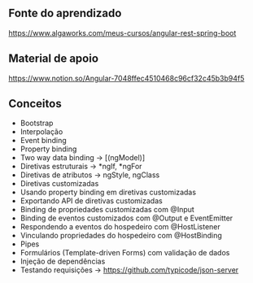 ## Fonte do aprendizado
https://www.algaworks.com/meus-cursos/angular-rest-spring-boot

## Material de apoio
https://www.notion.so/Angular-7048ffec4510468c96cf32c45b3b94f5

## Conceitos
- Bootstrap
- Interpolação
- Event binding
- Property binding
- Two way data binding -> [(ngModel)]
- Diretivas estruturais -> *ngIf, *ngFor
- Diretivas de atributos -> ngStyle, ngClass
- Diretivas customizadas
- Usando property binding em diretivas customizadas
- Exportando API de diretivas customizadas
- Binding de propriedades customizadas com @Input
- Binding de eventos customizados com @Output e EventEmitter
- Respondendo a eventos do hospedeiro com @HostListener
- Vinculando propriedades do hospedeiro com @HostBinding
- Pipes
- Formulários (Template-driven Forms) com validação de dados
- Injeção de dependências
- Testando requisições -> https://github.com/typicode/json-server